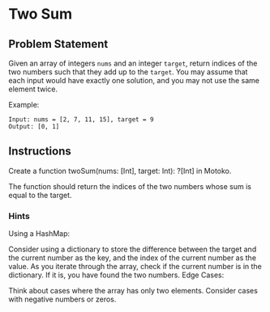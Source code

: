 # Two Sum

## Problem Statement

Given an array of integers `nums` and an integer `target`, return indices of the two numbers such that they add up to the `target`. You may assume that each input would have exactly one solution, and you may not use the same element twice.

Example:

```plaintext
Input: nums = [2, 7, 11, 15], target = 9
Output: [0, 1]
```

## Instructions

Create a function twoSum(nums: [Int], target: Int): ?[Int] in Motoko.

The function should return the indices of the two numbers whose sum is equal to the target.

### Hints

Using a HashMap:

Consider using a dictionary to store the difference between the target and the current number as the key, and the index of the current number as the value.
As you iterate through the array, check if the current number is in the dictionary. If it is, you have found the two numbers.
Edge Cases:

Think about cases where the array has only two elements.
Consider cases with negative numbers or zeros.